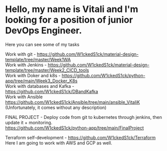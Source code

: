 # Hello, my name is Vitali and I'm looking for a position of junior DevOps Engineer.  

Here you can see some of my tasks  

Work with git -                 https://github.com/W1ckedS1ck/material-design-template/tree/master/Week1WA  
Work with Jenkins -             https://github.com/W1ckedS1ck/material-design-template/tree/master/Week2_CICD_tools  
Work with Doker and k8s -       https://github.com/W1ckedS1ck/python-app/tree/main/Week3_Docker_K8s  
Work with databases and Kafka - https://github.com/W1ckedS1ck/DBandKafka  
Work with Ansible               https://github.com/W1ckedS1ck/Ansible/tree/main/ansible_VitaliK  (Unfortunately, it comes without any description)

FINAL PROJECT - Deploy code from git to kubernetes through jenkins, then update it + monitoring.  
https://github.com/W1ckedS1ck/python-app/tree/main/FinalProject  

Terraform self-development - https://github.com/W1ckedS1ck/Terraform  
Here I am going to work with AWS and GCP as well.  
